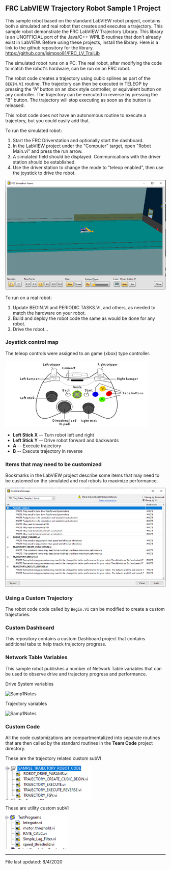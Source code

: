 ## FRC LabVIEW Trajectory Robot Sample 1 Project

This sample robot based on the standard LabVIEW robot project, contains both a simulated and real robot that creates and executes a trajectory.  This sample robot demonstrate the FRC LabVIEW Trajectory Library.  This library is an UNOFFICIAL port of the Java/C++ 
WPILIB routines that don't already exist in LabVIEW.  Before using these projects, install the library.  Here is a link to the github repository for the library.  https://github.com/jsimpso81/FRC_LV_TrajLib

The simulated robot runs on a PC.  The real robot, after modifying the code to match the robot's hardware, can be run on an FRC robot.  

The robot code creates a trajectory using cubic splines as part of the `BEGIN.VI` routine. The trajectory can then be executed in TELEOP by pressing the “A” button on an xbox style controller, or equivalent button on any controller.  The trajectory can be executed in reverse by pressing the "B" button.  The trajectory will stop executing as soon as the button is released.

This robot code does not have an autonomous routine to execute a trajectory, but you could easily add that.

To run the simulated robot:
1. Start the FRC Driverstation and optionally start the dashboard.
2. In the LabVIEW project under the "Computer" target, open "Robot Main.vi" and press the run arrow.
3. A simulated field should be displayed.  Communications with the driver station should be established.
4. Use the driver station to change the mode to "teleop enabled", then use the joystick to drive the robot.

![simulation!](images/sim_robot.PNG)

To run on a real robot:
1. Update BEGIN.VI and PERIODIC TASKS.VI, and others, as needed to match the hardware on your robot.
3. Build and deploy the robot code the same as would be done for any robot.
4. Drive the robot...

### Joystick control map

The teleop controls were assigned to an game (xbox) type controller.

![joystick!](images/xbox-360_controller.png)

- **Left Stick X** -- Turn robot left and right
- **Left Stick Y** -- Drive robot forward and backwards
- **A** -- Execute trajectory
- **B** -- Execute trajectory in reverse

### Items that may need to be customized

Bookmarks in the LabVIEW project describe some items that may need to be customed on the simulated and real robots to maximize performance.  

![Samp1Notes](images/sample1_bookmarks.PNG)

### Using a Custom Trajectory

The robot code code called by `Begin.VI` can be modified to create a custom trajectories.

### Custom Dashboard

This repository contains a custom Dashboard project that contains additional tabs to help track trajectory progress.

### Network Table Variables

This sample robot publishes a number of Network Table variables that can be used to observe drive and trajectory progress and performance.

Drive System variables

![Samp1Notes](images/sample_1_drive_dash.PNG)

Trajectory variables

![Samp1Notes](images/sample_1_traj_dash.PNG)

### Custom Code

All the code customizations are compartmentalized into separate routines that are then called by the standard 
routines in the **Team Code** project directory.

These are the trajectory related custom subVI

![Samp1code](images/sample_1_traj_code.PNG)

These are utility custom subVI

![Samp1code](images/sample_1_misc_code.PNG)


---
File last updated: 8/4/2020
